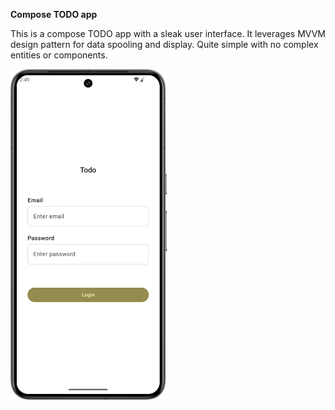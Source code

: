 **Compose TODO app**

This is a compose TODO app with a sleak user interface. It leverages MVVM design pattern for data spooling and display.
Quite simple with no complex entities or components. 

<img src="Screenshot_20250805_145005.png" alt="Logo" width="250"/>
